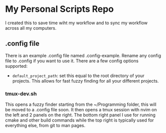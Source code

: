 # My Personal Scripts Repo

I created this to save time wiht my workflow and to sync my workflow across all my computers.

## .config file
There is an example .config file named .config-example.
Rename any config file to .config if you want to use it. There are a few config options supported:
 - ```default_project_path```: set this equal to the root directory of your projects. This allows for fast fuzzy finding for all your different projects.

### tmux-dev.sh

This opens a fuzzy finder starting from the ~/Programming folder, this will be moved to a .config file soon.
It then opens a tmux session with nvim on the left and 2 panels on the right. The bottom right panel I use for running cmake and other build commands while the top right is typically used for everything else, from git to man pages.




